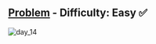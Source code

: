 [Problem](https://www.hackerrank.com/challenges/30-scope/problem) - Difficulty: Easy :white_check_mark:
---

![day_14](https://user-images.githubusercontent.com/44196434/158181674-1d1962c3-9244-49b1-870a-d395dbcae4f7.png)

